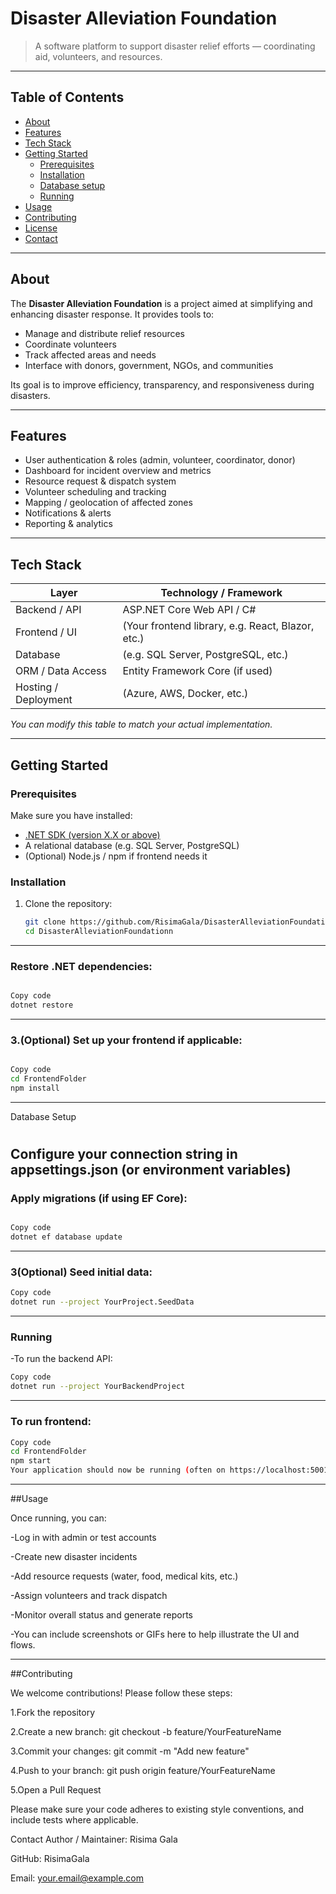 # Disaster Alleviation Foundation


> A software platform to support disaster relief efforts — coordinating aid, volunteers, and resources.

---

## Table of Contents

- [About](#about)  
- [Features](#features)  
- [Tech Stack](#tech-stack)  
- [Getting Started](#getting-started)  
  - [Prerequisites](#prerequisites)  
  - [Installation](#installation)  
  - [Database setup](#database-setup)  
  - [Running](#running)  
- [Usage](#usage)  
- [Contributing](#contributing)  
- [License](#license)  
- [Contact](#contact)  

---

## About

The **Disaster Alleviation Foundation** is a project aimed at simplifying and enhancing disaster response. It provides tools to:

- Manage and distribute relief resources  
- Coordinate volunteers  
- Track affected areas and needs  
- Interface with donors, government, NGOs, and communities  

Its goal is to improve efficiency, transparency, and responsiveness during disasters.

---

## Features

- User authentication & roles (admin, volunteer, coordinator, donor)  
- Dashboard for incident overview and metrics  
- Resource request & dispatch system  
- Volunteer scheduling and tracking  
- Mapping / geolocation of affected zones  
- Notifications & alerts  
- Reporting & analytics  

---

## Tech Stack

| Layer                | Technology / Framework          |
|----------------------|----------------------------------|
| Backend / API        | ASP.NET Core Web API / C#        |
| Frontend / UI        | (Your frontend library, e.g. React, Blazor, etc.) |
| Database             | (e.g. SQL Server, PostgreSQL, etc.) |
| ORM / Data Access    | Entity Framework Core (if used)  |
| Hosting / Deployment | (Azure, AWS, Docker, etc.)       |

_You can modify this table to match your actual implementation._

---

## Getting Started

### Prerequisites

Make sure you have installed:

- [.NET SDK (version X.X or above)](https://dotnet.microsoft.com/)  
- A relational database (e.g. SQL Server, PostgreSQL)  
- (Optional) Node.js / npm if frontend needs it  

### Installation

1. Clone the repository:

   ```bash
   git clone https://github.com/RisimaGala/DisasterAlleviationFoundationn.git
   cd DisasterAlleviationFoundationn
 ---  
### Restore .NET dependencies:

```bash

Copy code
dotnet restore
```
---
### 3.(Optional) Set up your frontend if applicable:

```bash

Copy code
cd FrontendFolder
npm install
```
---
Database Setup
#
Configure your connection string in appsettings.json (or environment variables)
---
### Apply migrations (if using EF Core):

```bash

Copy code
dotnet ef database update
```
---
### 3(Optional) Seed initial data:

```bash
Copy code
dotnet run --project YourProject.SeedData
```
---
### Running
-To run the backend API:

```bash
Copy code
dotnet run --project YourBackendProject
```
---
### To run frontend:

```bash
Copy code
cd FrontendFolder
npm start
Your application should now be running (often on https://localhost:5001 or similar).
```
---
##Usage

Once running, you can:

-Log in with admin or test accounts

-Create new disaster incidents

-Add resource requests (water, food, medical kits, etc.)

-Assign volunteers and track dispatch

-Monitor overall status and generate reports

-You can include screenshots or GIFs here to help illustrate the UI and flows.

---

##Contributing

We welcome contributions! Please follow these steps:

1.Fork the repository

2.Create a new branch: git checkout -b feature/YourFeatureName

3.Commit your changes: git commit -m "Add new feature"

4.Push to your branch: git push origin feature/YourFeatureName

5.Open a Pull Request

Please make sure your code adheres to existing style conventions, and include tests where applicable.



Contact
Author / Maintainer: Risima Gala

GitHub: RisimaGala

Email: your.email@example.com
